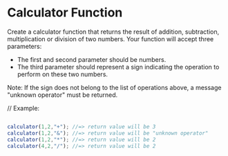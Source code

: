 # Calculator Function
Create a calculator function that returns the result of addition, subtraction, multiplication or division of two numbers.
Your function will accept three parameters:
- The first and second parameter should be numbers.
- The third parameter should represent a sign indicating the operation to perform on these two numbers.

Note: If the sign does not belong to the list of operations above, a message "unknown operator" must be returned.

// Example:
```js

calculator(1,2,"+"); //=> return value will be 3
calculator(1,2,"&"); //=> return value will be "unknown operator"
calculator(1,2,"*"); //=> return value will be 2
calculator(4,2,"/"); //=> return value will be 2

```
